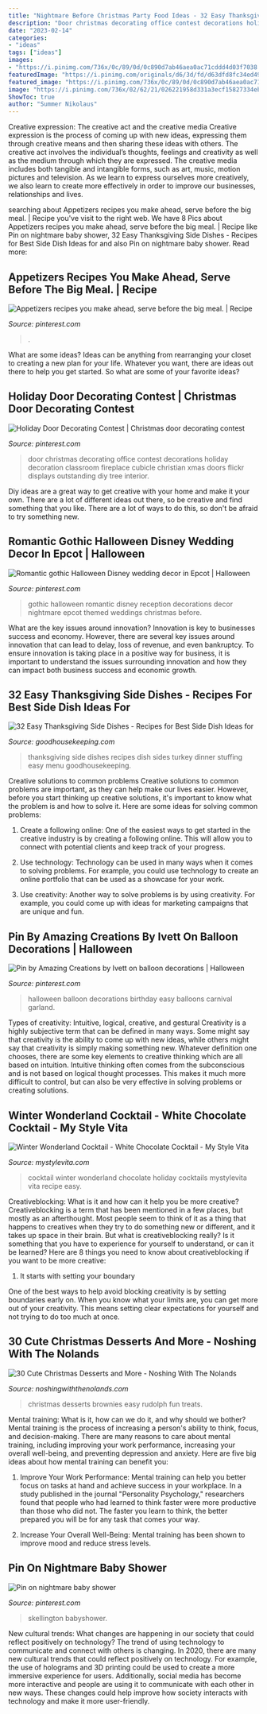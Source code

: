 ```yaml
---
title: "Nightmare Before Christmas Party Food Ideas - 32 Easy Thanksgiving Side Dishes"
description: "Door christmas decorating office contest decorations holiday decoration classroom fireplace cubicle christian xmas doors flickr displays outstanding diy tree interior"
date: "2023-02-14"
categories:
- "ideas"
tags: ["ideas"]
images:
- "https://i.pinimg.com/736x/0c/89/0d/0c890d7ab46aea0ac71cddd4d03f7038.jpg"
featuredImage: "https://i.pinimg.com/originals/d6/3d/fd/d63dfd8fc34ed490bf3c268134355aa2.jpg"
featured_image: "https://i.pinimg.com/736x/0c/89/0d/0c890d7ab46aea0ac71cddd4d03f7038.jpg"
image: "https://i.pinimg.com/736x/02/62/21/026221958d331a3ecf15827334eb8d0c--balloon-decorations.jpg"
ShowToc: true
author: "Summer Nikolaus"
---
```



Creative expression: The creative act and the creative media
Creative expression is the process of coming up with new ideas, expressing them through creative means and then sharing these ideas with others. The creative act involves the individual’s thoughts, feelings and creativity as well as the medium through which they are expressed. The creative media includes both tangible and intangible forms, such as art, music, motion pictures and television. As we learn to express ourselves more creatively, we also learn to create more effectively in order to improve our businesses, relationships and lives.

	

		
searching about Appetizers recipes you make ahead, serve before the big meal. | Recipe you've visit to the right web. We have 8 Pics about Appetizers recipes you make ahead, serve before the big meal. | Recipe like Pin on nightmare baby shower, 32 Easy Thanksgiving Side Dishes - Recipes for Best Side Dish Ideas for and also Pin on nightmare baby shower. Read more:
		
    
## Appetizers Recipes You Make Ahead, Serve Before The Big Meal. | Recipe

<img loading=lazy src="https://i.pinimg.com/736x/0c/89/0d/0c890d7ab46aea0ac71cddd4d03f7038.jpg" onerror="this.onerror=null;this.src='https://tse3.mm.bing.net/th?id=OIP.6GO7ezXeh0JRmnhRqwzRawHaLH&amp;pid=15.1';" alt="Appetizers recipes you make ahead, serve before the big meal. | Recipe">

_Source: pinterest.com_

>. 

	

What are some ideas?
Ideas can be anything from rearranging your closet to creating a new plan for your life. Whatever you want, there are ideas out there to help you get started. So what are some of your favorite ideas?

    
## Holiday Door Decorating Contest | Christmas Door Decorating Contest

<img loading=lazy src="https://i.pinimg.com/originals/0c/28/82/0c2882103baf8aaf07e8b28ee15b2d5f.jpg" onerror="this.onerror=null;this.src='https://tse1.mm.bing.net/th?id=OIP.Ll-0WwJf_eISRJNSYkF-pAAAAA&amp;pid=15.1';" alt="Holiday Door Decorating Contest | Christmas door decorating contest">

_Source: pinterest.com_

>door christmas decorating office contest decorations holiday decoration classroom fireplace cubicle christian xmas doors flickr displays outstanding diy tree interior. 

	

Diy ideas are a great way to get creative with your home and make it your own. There are a lot of different ideas out there, so be creative and find something that you like. There are a lot of ways to do this, so don't be afraid to try something new.

    
## Romantic Gothic Halloween Disney Wedding Decor In Epcot | Halloween

<img loading=lazy src="https://i.pinimg.com/originals/d6/3d/fd/d63dfd8fc34ed490bf3c268134355aa2.jpg" onerror="this.onerror=null;this.src='https://tse3.mm.bing.net/th?id=OIP.AaL8UeTbjGQbN1I5JtOiPQHaLI&amp;pid=15.1';" alt="Romantic gothic Halloween Disney wedding decor in Epcot | Halloween">

_Source: pinterest.com_

>gothic halloween romantic disney reception decorations decor nightmare epcot themed weddings christmas before. 

	

What are the key issues around innovation?
Innovation is key to businesses success and economy. However, there are several key issues around innovation that can lead to delay, loss of revenue, and even bankruptcy. To ensure innovation is taking place in a positive way for business, it is important to understand the issues surrounding innovation and how they can impact both business success and economic growth.

    
## 32 Easy Thanksgiving Side Dishes - Recipes For Best Side Dish Ideas For

<img loading=lazy src="http://ghk.h-cdn.co/assets/17/33/1476818459-stuffing.jpg" onerror="this.onerror=null;this.src='https://tse4.mm.bing.net/th?id=OIP.vhdcmdo9JrIq4sthJ_dYPAHaLG&amp;pid=15.1';" alt="32 Easy Thanksgiving Side Dishes - Recipes for Best Side Dish Ideas for">

_Source: goodhousekeeping.com_

>thanksgiving side dishes recipes dish sides turkey dinner stuffing easy menu goodhousekeeping. 

	

Creative solutions to common problems
Creative solutions to common problems are important, as they can help make our lives easier. However, before you start thinking up creative solutions, it's important to know what the problem is and how to solve it. Here are some ideas for solving common problems:
1. Create a following online: One of the easiest ways to get started in the creative industry is by creating a following online. This will allow you to connect with potential clients and keep track of your progress.

2. Use technology: Technology can be used in many ways when it comes to solving problems. For example, you could use technology to create an online portfolio that can be used as a showcase for your work.

3. Use creativity: Another way to solve problems is by using creativity. For example, you could come up with ideas for marketing campaigns that are unique and fun.

    
## Pin By Amazing Creations By Ivett On Balloon Decorations | Halloween

<img loading=lazy src="https://i.pinimg.com/736x/02/62/21/026221958d331a3ecf15827334eb8d0c--balloon-decorations.jpg" onerror="this.onerror=null;this.src='https://tse4.mm.bing.net/th?id=OIP.3bV6H3uKHEIwwccf1sTDIgHaNK&amp;pid=15.1';" alt="Pin by Amazing Creations by Ivett on balloon decorations | Halloween">

_Source: pinterest.com_

>halloween balloon decorations birthday easy balloons carnival garland. 

	

Types of creativity: Intuitive, logical, creative, and gestural
Creativity is a highly subjective term that can be defined in many ways. Some might say that creativity is the ability to come up with new ideas, while others might say that creativity is simply making something new. Whatever definition one chooses, there are some key elements to creative thinking which are all based on intuition. Intuitive thinking often comes from the subconscious and is not based on logical thought processes. This makes it much more difficult to control, but can also be very effective in solving problems or creating solutions.

    
## Winter Wonderland Cocktail - White Chocolate Cocktail - My Style Vita

<img loading=lazy src="http://mystylevita.com/wp-content/uploads/2016/12/Christmsa-cocktails-white-chocolate-cocktail-winter-wonderland-cocktail-holiday-cocktail-ideas-My-Style-Vita-@mystylevita-10-of-14.jpg" onerror="this.onerror=null;this.src='https://tse1.mm.bing.net/th?id=OIP.LOasScMveDbtZAdrYhSbcQHaLH&amp;pid=15.1';" alt="Winter Wonderland Cocktail - White Chocolate Cocktail - My Style Vita">

_Source: mystylevita.com_

>cocktail winter wonderland chocolate holiday cocktails mystylevita vita recipe easy. 

	

Creativeblocking: What is it and how can it help you be more creative?
Creativeblocking is a term that has been mentioned in a few places, but mostly as an afterthought. Most people seem to think of it as a thing that happens to creatives when they try to do something new or different, and it takes up space in their brain. But what is creativeblocking really? Is it something that you have to experience for yourself to understand, or can it be learned? Here are 8 things you need to know about creativeblocking if you want to be more creative: 
1) It starts with setting your boundary

One of the best ways to help avoid blocking creativity is by setting boundaries early on. When you know what your limits are, you can get more out of your creativity. This means setting clear expectations for yourself and not trying to do too much at once.

    
## 30 Cute Christmas Desserts And More - Noshing With The Nolands

<img loading=lazy src="https://noshingwiththenolands.com/wp-content/uploads/2018/11/Rudolph-Brownies-for-Christmas-2-Custom.jpg" onerror="this.onerror=null;this.src='https://tse2.mm.bing.net/th?id=OIP.YCm1A6d_cR0Kper4-p7y8wHaRl&amp;pid=15.1';" alt="30 Cute Christmas Desserts and More - Noshing With The Nolands">

_Source: noshingwiththenolands.com_

>christmas desserts brownies easy rudolph fun treats. 

	

Mental training: What is it, how can we do it, and why should we bother?
Mental training is the process of increasing a person's ability to think, focus, and decision-making. There are many reasons to care about mental training, including improving your work performance, increasing your overall well-being, and preventing depression and anxiety. Here are five big ideas about how mental training can benefit you:
1. Improve Your Work Performance: Mental training can help you better focus on tasks at hand and achieve success in your workplace. In a study published in the journal "Personality Psychology," researchers found that people who had learned to think faster were more productive than those who did not. The faster you learn to think, the better prepared you will be for any task that comes your way.

2. Increase Your Overall Well-Being: Mental training has been shown to improve mood and reduce stress levels.

    
## Pin On Nightmare Baby Shower

<img loading=lazy src="https://i.pinimg.com/736x/29/e0/b2/29e0b21ad5d47c70469bdecc9f4c8290.jpg" onerror="this.onerror=null;this.src='https://tse3.mm.bing.net/th?id=OIP._XbZ9PHkbN4nRMuGuIr26gHaNK&amp;pid=15.1';" alt="Pin on nightmare baby shower">

_Source: pinterest.com_

>skellington babyshower. 

	

New cultural trends: What changes are happening in our society that could reflect positively on technology?
The trend of using technology to communicate and connect with others is changing. In 2020, there are many new cultural trends that could reflect positively on technology. For example, the use of holograms and 3D printing could be used to create a more immersive experience for users. Additionally, social media has become more interactive and people are using it to communicate with each other in new ways. These changes could help improve how society interacts with technology and make it more user-friendly.

